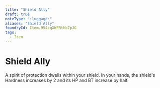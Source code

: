 ```yaml
---
title: "Shield Ally"
draft: true
noteType: ":luggage:"
aliases: "Shield Ally"
foundryId: Item.954cqXWFRthb7pJG
tags:
  - Item
---
```


# Shield Ally

A spirit of protection dwells within your shield. In your hands, the shield's Hardness increases by 2 and its HP and BT increase by half.
